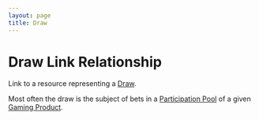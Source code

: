 ```yaml
---
layout: page
title: Draw
---
```


# Draw Link Relationship

Link to a resource representing a [Draw](../concepts/draw). 

Most often the draw is the subject of bets in a [Participation Pool](../concepts/participation-pool) of a given [Gaming Product](../concepts/gaming-product).
